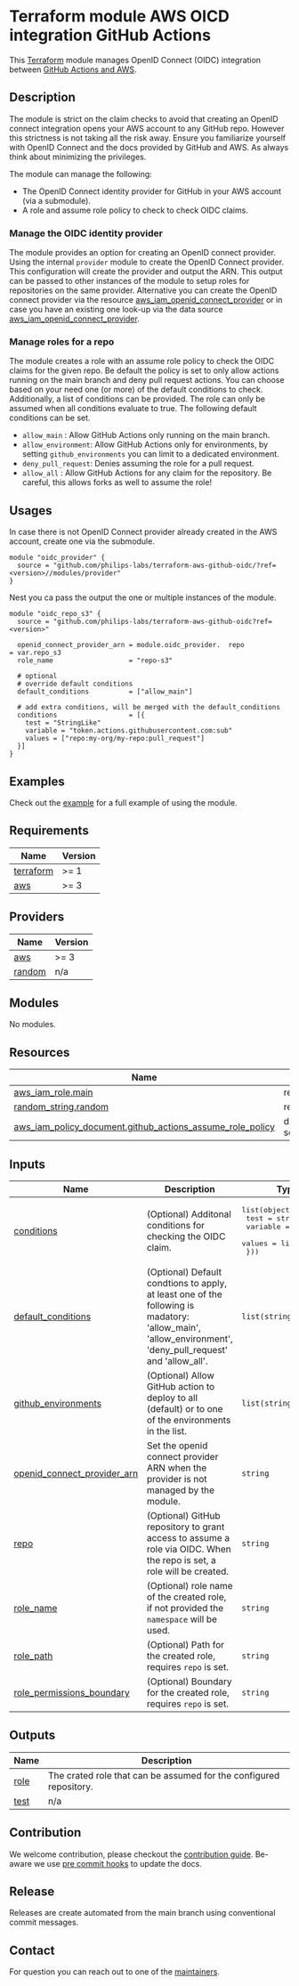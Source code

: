 # Terraform module AWS OICD integration GitHub Actions

This [Terraform](https://www.terraform.io/) module manages OpenID Connect (OIDC) integration between [GitHub Actions and AWS](https://docs.github.com/en/actions/deployment/security-hardening-your-deployments/configuring-openid-connect-in-amazon-web-services).

## Description

The module is strict on the claim checks to avoid that creating an OpenID connect integration opens your AWS account to any GitHub repo. However this strictness is not taking all the risk away. Ensure you familiarize yourself with OpenID Connect and the docs provided by GitHub and AWS. As always think about minimizing the privileges.

The module can manage the following:

- The OpenID Connect identity provider for GitHub in your AWS account (via a submodule).
- A role and assume role policy to check to check OIDC claims.

### Manage the OIDC identity provider

The module provides an option for creating an OpenID connect provider. Using the internal `provider` module to create the OpenID Connect provider. This configuration will create the provider and output the ARN. This output can be passed to other instances of the module to setup roles for repositories on the same provider. Alternative you can create the OpenID connect provider via the resource [aws_iam_openid_connect_provider](https://registry.terraform.io/providers/hashicorp/aws/latest/docs/resources/iam_openid_connect_provider) or in case you have an existing one look-up via the data source [aws_iam_openid_connect_provider](https://registry.terraform.io/providers/hashicorp/aws/latest/docs/data-sources/iam_openid_connect_provider).

### Manage roles for a repo

The module creates a role with an assume role policy to check the OIDC claims for the given repo. Be default the policy is set to only allow actions running on the main branch and deny pull request actions. You can choose based on your need one (or more) of the default conditions to check. Additionally, a list of conditions can be provided. The role can only be assumed when all conditions evaluate to true. The following default conditions can be set.

- `allow_main` : Allow GitHub Actions only running on the main branch.
- `allow_environment`: Allow GitHub Actions only for environments, by setting `github_environments` you can limit to a dedicated environment.
- `deny_pull_request`: Denies assuming the role for a pull request.
- `allow_all` : Allow GitHub Actions for any claim for the repository. Be careful, this allows forks as well to assume the role!

## Usages

In case there is not OpenID Connect provider already created in the AWS account, create one via the submodule.

```hcl
module "oidc_provider" {
  source = "github.com/philips-labs/terraform-aws-github-oidc/?ref=<version>//modules/provider"
}
```

Nest you ca pass the output the one or multiple instances of the module.

```hcl
module "oidc_repo_s3" {
  source = "github.com/philips-labs/terraform-aws-github-oidc?ref=<version>"

  openid_connect_provider_arn = module.oidc_provider.  repo                        = var.repo_s3
  role_name                   = "repo-s3"

  # optional
  # override default conditions
  default_conditions          = ["allow_main"]

  # add extra conditions, will be merged with the default_conditions
  conditions                  = [{
    test = "StringLike"
    variable = "token.actions.githubusercontent.com:sub"
    values = ["repo:my-org/my-repo:pull_request"]
  }]
}
```

## Examples

Check out the [example](examples/default/README.md) for a full example of using the module.


<!-- BEGINNING OF PRE-COMMIT-TERRAFORM DOCS HOOK -->
## Requirements

| Name | Version |
|------|---------|
| <a name="requirement_terraform"></a> [terraform](#requirement\_terraform) | >= 1 |
| <a name="requirement_aws"></a> [aws](#requirement\_aws) | >= 3 |

## Providers

| Name | Version |
|------|---------|
| <a name="provider_aws"></a> [aws](#provider\_aws) | >= 3 |
| <a name="provider_random"></a> [random](#provider\_random) | n/a |

## Modules

No modules.

## Resources

| Name | Type |
|------|------|
| [aws_iam_role.main](https://registry.terraform.io/providers/hashicorp/aws/latest/docs/resources/iam_role) | resource |
| [random_string.random](https://registry.terraform.io/providers/hashicorp/random/latest/docs/resources/string) | resource |
| [aws_iam_policy_document.github_actions_assume_role_policy](https://registry.terraform.io/providers/hashicorp/aws/latest/docs/data-sources/iam_policy_document) | data source |

## Inputs

| Name | Description | Type | Default | Required |
|------|-------------|------|---------|:--------:|
| <a name="input_conditions"></a> [conditions](#input\_conditions) | (Optional) Additonal conditions for checking the OIDC claim. | <pre>list(object({<br>    test     = string<br>    variable = string<br>    values   = list(string)<br>  }))</pre> | `[]` | no |
| <a name="input_default_conditions"></a> [default\_conditions](#input\_default\_conditions) | (Optional) Default condtions to apply, at least one of the following is madatory: 'allow\_main', 'allow\_environment', 'deny\_pull\_request' and 'allow\_all'. | `list(string)` | <pre>[<br>  "allow_main",<br>  "deny_pull_request"<br>]</pre> | no |
| <a name="input_github_environments"></a> [github\_environments](#input\_github\_environments) | (Optional) Allow GitHub action to deploy to all (default) or to one of the environments in the list. | `list(string)` | <pre>[<br>  "*"<br>]</pre> | no |
| <a name="input_openid_connect_provider_arn"></a> [openid\_connect\_provider\_arn](#input\_openid\_connect\_provider\_arn) | Set the openid connect provider ARN when the provider is not managed by the module. | `string` | n/a | yes |
| <a name="input_repo"></a> [repo](#input\_repo) | (Optional) GitHub repository to grant access to assume a role via OIDC. When the repo is set, a role will be created. | `string` | `null` | no |
| <a name="input_role_name"></a> [role\_name](#input\_role\_name) | (Optional) role name of the created role, if not provided the `namespace` will be used. | `string` | `null` | no |
| <a name="input_role_path"></a> [role\_path](#input\_role\_path) | (Optional) Path for the created role, requires `repo` is set. | `string` | `"/github-actions/"` | no |
| <a name="input_role_permissions_boundary"></a> [role\_permissions\_boundary](#input\_role\_permissions\_boundary) | (Optional) Boundary for the created role, requires `repo` is set. | `string` | `null` | no |

## Outputs

| Name | Description |
|------|-------------|
| <a name="output_role"></a> [role](#output\_role) | The crated role that can be assumed for the configured repository. |
| <a name="output_test"></a> [test](#output\_test) | n/a |
<!-- END OF PRE-COMMIT-TERRAFORM DOCS HOOK -->

## Contribution

We welcome contribution, please checkout the [contribution guide](CONTRIBUTING.md). Be-aware we use [pre commit hooks](https://pre-commit.com/) to update the docs.

## Release

Releases are create automated from the main branch using conventional commit messages.

## Contact

For question you can reach out to one of the [maintainers](./MAINTAINERS.md).
